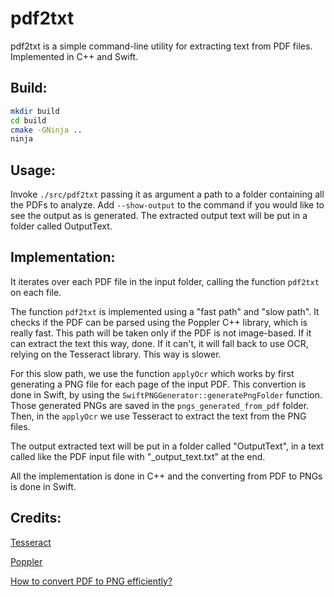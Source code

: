 # pdf2txt

pdf2txt is a simple command-line utility for extracting text from PDF files. Implemented in C++ and Swift.

## Build:
```sh
mkdir build
cd build
cmake -GNinja ..
ninja
```
## Usage:

Invoke `./src/pdf2txt` passing it as argument a path to a folder containing all the PDFs to analyze.
Add `--show-output` to the command if you would like to see the output as is generated.
The extracted output text will be put in a folder called OutputText.


## Implementation:

It iterates over each PDF file in the input folder, calling the function `pdf2txt` on each file.

The function `pdf2txt` is implemented using a "fast path" and "slow path".
It checks if the PDF can be parsed using the Poppler C++ library, which is really fast. This path will be taken only if the PDF is not image-based. If it can extract the text this way, done.
 If it can't, it will fall back to use OCR, relying on the Tesseract library. This way is slower.

For this slow path, we use the function `applyOcr` which works by first generating a PNG file for each page of the input PDF.
This convertion is done in Swift, by using the `SwiftPNGGenerator::generatePngFolder` function. Those generated PNGs are saved in the `pngs_generated_from_pdf` folder. 
 Then, in the `applyOcr` we use Tesseract to extract the text from the PNG files.

The output extracted text will be put in a folder called "OutputText", in a text called like the PDF input file with "_output_text.txt" at the end.

All the implementation is done in C++ and the converting from PDF to PNGs is done in Swift.

## Credits:

[Tesseract](https://tesseract-ocr.github.io/)

[Poppler](https://poppler.freedesktop.org/)

[How to convert PDF to PNG efficiently?](https://stackoverflow.com/questions/45775394/how-to-convert-pdf-to-png-efficiently)